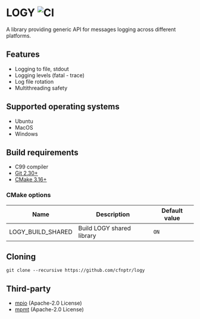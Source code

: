 # LOGY ![CI](https://github.com/cfnptr/logy/actions/workflows/cmake.yml/badge.svg)

A library providing generic API for messages logging across different platforms.

## Features

* Logging to file, stdout
* Logging levels (fatal - trace)
* Log file rotation
* Multithreading safety

## Supported operating systems

* Ubuntu
* MacOS
* Windows

## Build requirements

* C99 compiler
* [Git 2.30+](https://git-scm.com/)
* [CMake 3.16+](https://cmake.org/)

### CMake options

| Name              | Description               | Default value |
|-------------------|---------------------------|---------------|
| LOGY_BUILD_SHARED | Build LOGY shared library | `ON`          |

## Cloning

```
git clone --recursive https://github.com/cfnptr/logy
```

## Third-party

* [mpio](https://github.com/cfnptr/mpio/) (Apache-2.0 License)
* [mpmt](https://github.com/cfnptr/mpmt/) (Apache-2.0 License)
